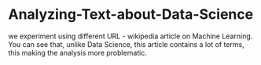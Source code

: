 # Analyzing-Text-about-Data-Science
we experiment using different URL - wikipedia article on Machine Learning. You can see that, unlike Data Science, this article contains a lot of terms, this making the analysis more problematic.
